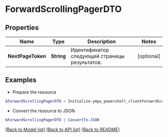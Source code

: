 # ForwardScrollingPagerDTO
## Properties

Name | Type | Description | Notes
------------ | ------------- | ------------- | -------------
**NextPageToken** | **String** | Идентификатор следующей страницы результатов. | [optional] 

## Examples

- Prepare the resource
```powershell
$ForwardScrollingPagerDTO = Initialize-ympa_powershell_clientForwardScrollingPagerDTO  -NextPageToken null
```

- Convert the resource to JSON
```powershell
$ForwardScrollingPagerDTO | ConvertTo-JSON
```

[[Back to Model list]](../README.md#documentation-for-models) [[Back to API list]](../README.md#documentation-for-api-endpoints) [[Back to README]](../README.md)

